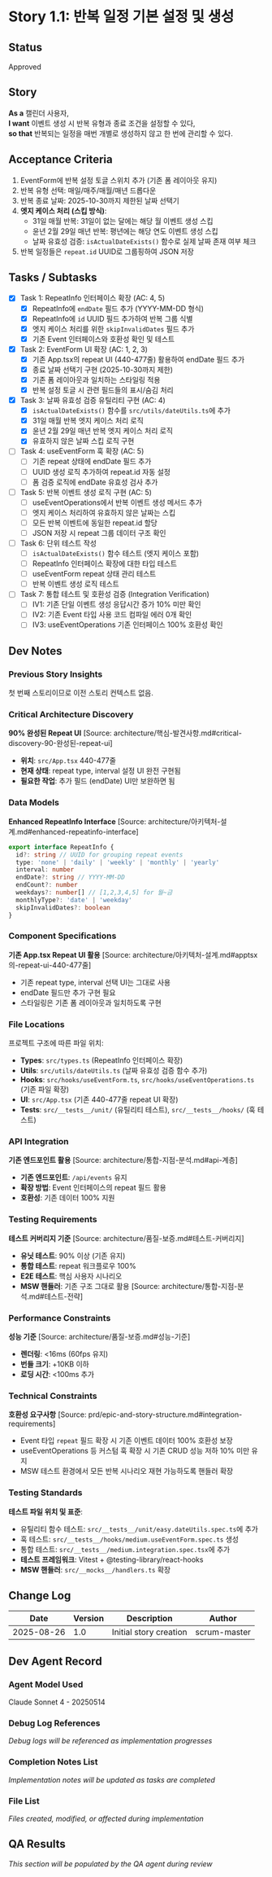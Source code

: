 # Story 1.1: 반복 일정 기본 설정 및 생성

## Status
Approved

## Story
**As a** 캘린더 사용자,  
**I want** 이벤트 생성 시 반복 유형과 종료 조건을 설정할 수 있다,  
**so that** 반복되는 일정을 매번 개별로 생성하지 않고 한 번에 관리할 수 있다.

## Acceptance Criteria
1. EventForm에 반복 설정 토글 스위치 추가 (기존 폼 레이아웃 유지)
2. 반복 유형 선택: 매일/매주/매월/매년 드롭다운
3. 반복 종료 날짜: 2025-10-30까지 제한된 날짜 선택기
4. **엣지 케이스 처리 (스킵 방식)**:
   - 31일 매월 반복: 31일이 없는 달에는 해당 월 이벤트 생성 스킵
   - 윤년 2월 29일 매년 반복: 평년에는 해당 연도 이벤트 생성 스킵
   - 날짜 유효성 검증: `isActualDateExists()` 함수로 실제 날짜 존재 여부 체크
5. 반복 일정들은 `repeat.id` UUID로 그룹핑하여 JSON 저장

## Tasks / Subtasks
- [x] Task 1: RepeatInfo 인터페이스 확장 (AC: 4, 5)
  - [x] RepeatInfo에 `endDate` 필드 추가 (YYYY-MM-DD 형식)
  - [x] RepeatInfo에 `id` UUID 필드 추가하여 반복 그룹 식별
  - [x] 엣지 케이스 처리를 위한 `skipInvalidDates` 필드 추가
  - [x] 기존 Event 인터페이스와 호환성 확인 및 테스트
- [x] Task 2: EventForm UI 확장 (AC: 1, 2, 3)
  - [x] 기존 App.tsx의 repeat UI (440-477줄) 활용하여 endDate 필드 추가
  - [x] 종료 날짜 선택기 구현 (2025-10-30까지 제한)
  - [x] 기존 폼 레이아웃과 일치하는 스타일링 적용
  - [x] 반복 설정 토글 시 관련 필드들의 표시/숨김 처리
- [x] Task 3: 날짜 유효성 검증 유틸리티 구현 (AC: 4)
  - [x] `isActualDateExists()` 함수를 `src/utils/dateUtils.ts`에 추가
  - [x] 31일 매월 반복 엣지 케이스 처리 로직
  - [x] 윤년 2월 29일 매년 반복 엣지 케이스 처리 로직
  - [x] 유효하지 않은 날짜 스킵 로직 구현
- [ ] Task 4: useEventForm 훅 확장 (AC: 5)
  - [ ] 기존 repeat 상태에 endDate 필드 추가
  - [ ] UUID 생성 로직 추가하여 repeat.id 자동 설정
  - [ ] 폼 검증 로직에 endDate 유효성 검사 추가
- [ ] Task 5: 반복 이벤트 생성 로직 구현 (AC: 5)
  - [ ] useEventOperations에서 반복 이벤트 생성 메서드 추가
  - [ ] 엣지 케이스 처리하여 유효하지 않은 날짜는 스킵
  - [ ] 모든 반복 이벤트에 동일한 repeat.id 할당
  - [ ] JSON 저장 시 repeat 그룹 데이터 구조 확인
- [ ] Task 6: 단위 테스트 작성
  - [ ] `isActualDateExists()` 함수 테스트 (엣지 케이스 포함)
  - [ ] RepeatInfo 인터페이스 확장에 대한 타입 테스트
  - [ ] useEventForm repeat 상태 관리 테스트
  - [ ] 반복 이벤트 생성 로직 테스트
- [ ] Task 7: 통합 테스트 및 호환성 검증 (Integration Verification)
  - [ ] IV1: 기존 단일 이벤트 생성 응답시간 증가 10% 미만 확인
  - [ ] IV2: 기존 Event 타입 사용 코드 컴파일 에러 0개 확인
  - [ ] IV3: useEventOperations 기존 인터페이스 100% 호환성 확인

## Dev Notes

### Previous Story Insights
첫 번째 스토리이므로 이전 스토리 컨텍스트 없음.

### Critical Architecture Discovery
**90% 완성된 Repeat UI** [Source: architecture/핵심-발견사항.md#critical-discovery-90-완성된-repeat-ui]
- **위치**: `src/App.tsx` 440-477줄
- **현재 상태**: repeat type, interval 설정 UI 완전 구현됨
- **필요한 작업**: 추가 필드 (endDate) UI만 보완하면 됨

### Data Models
**Enhanced RepeatInfo Interface** [Source: architecture/아키텍처-설계.md#enhanced-repeatinfo-interface]
```typescript
export interface RepeatInfo {
  id?: string // UUID for grouping repeat events
  type: 'none' | 'daily' | 'weekly' | 'monthly' | 'yearly'
  interval: number
  endDate?: string // YYYY-MM-DD
  endCount?: number
  weekdays?: number[] // [1,2,3,4,5] for 월~금
  monthlyType?: 'date' | 'weekday'
  skipInvalidDates?: boolean
}
```

### Component Specifications
**기존 App.tsx Repeat UI 활용** [Source: architecture/아키텍처-설계.md#apptsx의-repeat-ui-440-477줄]
- 기존 repeat type, interval 선택 UI는 그대로 사용
- endDate 필드만 추가 구현 필요
- 스타일링은 기존 폼 레이아웃과 일치하도록 구현

### File Locations
프로젝트 구조에 따른 파일 위치:
- **Types**: `src/types.ts` (RepeatInfo 인터페이스 확장)
- **Utils**: `src/utils/dateUtils.ts` (날짜 유효성 검증 함수 추가)
- **Hooks**: `src/hooks/useEventForm.ts`, `src/hooks/useEventOperations.ts` (기존 파일 확장)
- **UI**: `src/App.tsx` (기존 440-477줄 repeat UI 확장)
- **Tests**: `src/__tests__/unit/` (유틸리티 테스트), `src/__tests__/hooks/` (훅 테스트)

### API Integration
**기존 엔드포인트 활용** [Source: architecture/통합-지점-분석.md#api-계층]
- **기존 엔드포인트**: `/api/events` 유지
- **확장 방법**: Event 인터페이스의 repeat 필드 활용
- **호환성**: 기존 데이터 100% 지원

### Testing Requirements
**테스트 커버리지 기준** [Source: architecture/품질-보증.md#테스트-커버리지]
- **유닛 테스트**: 90% 이상 (기존 유지)
- **통합 테스트**: repeat 워크플로우 100%
- **E2E 테스트**: 핵심 사용자 시나리오
- **MSW 핸들러**: 기존 구조 그대로 활용 [Source: architecture/통합-지점-분석.md#테스트-전략]

### Performance Constraints
**성능 기준** [Source: architecture/품질-보증.md#성능-기준]
- **렌더링**: <16ms (60fps 유지)
- **번들 크기**: +10KB 이하
- **로딩 시간**: <100ms 추가

### Technical Constraints
**호환성 요구사항** [Source: prd/epic-and-story-structure.md#integration-requirements]
- Event 타입 `repeat` 필드 확장 시 기존 이벤트 데이터 100% 호환성 보장
- useEventOperations 등 커스텀 훅 확장 시 기존 CRUD 성능 저하 10% 미만 유지
- MSW 테스트 환경에서 모든 반복 시나리오 재현 가능하도록 핸들러 확장

### Testing Standards
**테스트 파일 위치 및 표준**:
- 유틸리티 함수 테스트: `src/__tests__/unit/easy.dateUtils.spec.ts`에 추가
- 훅 테스트: `src/__tests__/hooks/medium.useEventForm.spec.ts` 생성
- 통합 테스트: `src/__tests__/medium.integration.spec.tsx`에 추가
- **테스트 프레임워크**: Vitest + @testing-library/react-hooks
- **MSW 핸들러**: `src/__mocks__/handlers.ts` 확장

## Change Log
| Date | Version | Description | Author |
|------|---------|-------------|--------|
| 2025-08-26 | 1.0 | Initial story creation | scrum-master |

## Dev Agent Record

### Agent Model Used
Claude Sonnet 4 - 20250514

### Debug Log References
*Debug logs will be referenced as implementation progresses*

### Completion Notes List
*Implementation notes will be updated as tasks are completed*

### File List
*Files created, modified, or affected during implementation*

## QA Results
*This section will be populated by the QA agent during review*